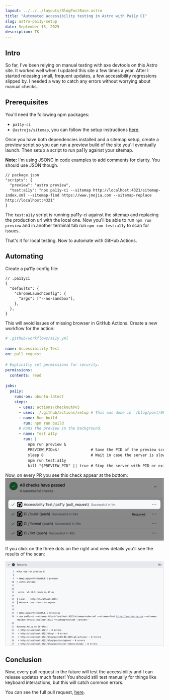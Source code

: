 ```yaml
---
layout: ../../../layouts/BlogPostBase.astro
title: "Automated accessibility testing in Astro with Pa11y CI"
slug: astro-pa11y-setup
date: September 15, 2025
description: TK
---
```


## Intro

So far, I've been relying on manual testing with axe devtools on this Astro site. It worked well when I updated this site a few times a year. After I started releasing small, frequent updates, a few accessibility regressions slipped by. I needed a way to catch any errors without worrying about manual checks.

## Prerequisites

You'll need the following npm packages:

- `pa11y-ci`
- `@astrojs/sitemap`, you can follow the setup instructions [here](https://docs.astro.build/en/guides/integrations-guide/sitemap/).

Once you have both dependencies installed and a sitemap setup, create a preview script so you can run a preview build of the site you'll eventually launch. Then setup a script to run pa11y against your sitemap.

**Note:** I'm using JSONC in code examples to add comments for clarity. You should use JSON though.

```jsonc
// package.json
"scripts": {
  "preview": "astro preview",
  "test:a11y": "npx pa11y-ci --sitemap http://localhost:4321/sitemap-index.xml --sitemap-find https://www.jmejia.com --sitemap-replace http://localhost:4321"
}
```

The `test:a11y` script is running pa11y-ci against the sitemap and replacing the production url with the local one.
Now you'll be able to run `npm run preview` and in another terminal tab run `npm run test:a11y` to scan for issues.

That's it for local testing. Now to automate with GitHub Actions.

## Automating

Create a pa11y config file:

```jsonc
// .pa11yci
{
  "defaults": {
    "chromeLaunchConfig": {
      "args": ["--no-sandbox"],
    },
  },
}
```

This will avoid issues of missing browser in GitHub Actions. Create a new workflow for the action:

```yml
# .github/workflows/a11y.yml

name: Accessibility Test
on: pull_request

# Explicitly set permissions for security.
permissions:
  contents: read

jobs:
  pa11y:
    runs-on: ubuntu-latest
    steps:
      - uses: actions/checkout@v5
      - uses: ./.github/actions/setup # This was done in `/blog/post/09-06-2025-gh-actions`
      - name: Run build
        run: npm run build
      # Runs the preview in the background.
      - name: Test a11y
        run: |
          npm run preview &
          PREVIEW_PID=$!              # Save the PID of the preview script.
          sleep 8                     # Wait in case the server is slow.
          npm run test:a11y
          kill "$PREVIEW_PID" || true # Stop the server with PID or exit in general.
```

Now, on every PR you see this check appear at the bottom:
![GitHub pull request checks highlighting the new accessibility test](../../../images/blog/pr-a11y-check.webp)

If you click on the three dots on the right and view details you'll see the results of the scan:

![The accessibility automated test details showing zero errors](../../../images/blog/pa11y-ci-tests.jpg)

## Conclusion

Now, every pull request in the future will test the accessibility and I can release updates much faster! You should still test manually for things like keyboard interactions, but this will catch common errors.

You can see the full pull request, [here](https://github.com/mejiaj/mejiaj/pull/133).

